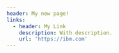 ```yaml
---
header: My new page!
links:
  - header: My Link
    description: With description.
    url: 'https://ibm.com'
---
```


